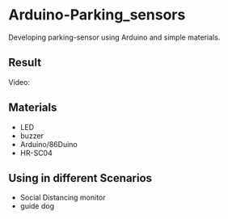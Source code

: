 # Arduino-Parking_sensors

Developing parking-sensor using Arduino and simple materials.

## Result

Video:

## Materials
* LED
* buzzer
* Arduino/86Duino
* HR-SC04

## Using in different Scenarios
* Social Distancing monitor
* guide dog
